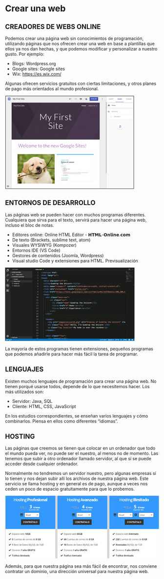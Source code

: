 # Crear una web

## CREADORES DE WEBS ONLINE

Podemos crear una página web sin conocimientos de programación, utilizando páginas que nos ofrecen crear una web en base a plantillas que ellos ya nos dan hechas, y que podemos modificar y personalizar a nuestro gusto. Por ejemplo:

- Blogs: Wordpress.org
- Google sites: Google sites
- Wix: https://es.wix.com/

Algunas ofrecen servicios gratuitos con ciertas limitaciones, y otros planes de pago más orientados al mundo profesional.

![](img/2022-12-14-09-19-14.png)

## ENTORNOS DE DESARROLLO

Las páginas web se pueden hacer con muchos programas diferentes. Cualquiera que sirva para el texto, servirá para hacer una página web, incluso el bloc de notas.

- Editores online: Online HTML Editor - 𝗛𝗧𝗠𝗟-𝗢𝗻𝗹𝗶𝗻𝗲.𝗰𝗼𝗺
- De texto (Brackets, sublime text, atom)
- Visuales WYSIWYG (Kompozer)
- Entornos IDE (VS Code)
- Gestores de contenidos (Joomla, Wordpress)
- Visual studio Code y extensiones para HTML. Previsualización

![](img/2022-12-14-09-19-22.png)

La mayoría de estos programas tienen extensiones, pequeños programas que podemos añadirle para hacer más fácil la tarea de programar.

## LENGUAJES

Existen muchos lenguajes de programación para crear una página web. No tienen porqué usarse todos, depende de lo que necesitemos hacer. Los más utilizados son:

- Servidor: Java, SQL
- Cliente: HTML, CSS, JavaScript

En los estudios correspondientes, se enseñan varios lenguajes y cómo combinarlos. Piensa en ellos como diferentes “idiomas”.

## HOSTING

Las páginas que creemos se tienen que colocar en un ordenador que todo el mundo pueda ver, no puede ser el nuestro, al menos no de momento. Las tenemos que subir a otro ordenador llamado servidor, al que sí se puede acceder desde cualquier ordenador.

Normalmente no tendremos un servidor nuestro, pero algunas empresas sí lo tienen y nos dejan subir allí los archivos de nuestra página web. Este servicio se llama hosting y en general es de pago, aunque a veces nos ceden un poco de espacio gratuitamente para que lo probemos.

![](img/2022-12-14-09-19-31.png)

Además, para que nuestra página sea más fácil de encontrar, nos conviene contratar un dominio, una dirección universal para nuestra página web.
